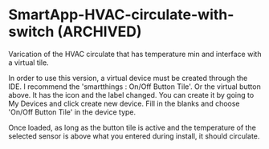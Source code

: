 # SmartApp-HVAC-circulate-with-switch (ARCHIVED)
Varication of the HVAC circulate that has temperature min and interface with a virtual tile.

In order to use this version, a virtual device must be created through the IDE.  I recommend the 'smartthings : On/Off Button Tile'.  Or the virtual button above.  It has the icon and the label changed.
You can create it by going to My Devices and click create new device.  Fill in the blanks and choose 'On/Off Button Tile' in the device type.

Once loaded, as long as the button tile is active and the temperature of the selected sensor is above what you entered during install,
it should circulate.

